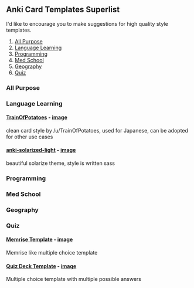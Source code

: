 ## Anki Card Templates Superlist

I'd like to encourage you to make suggestions for high quality style templates.

1. [All Purpose](#All+Purpose)
2. [Language Learning](#Language+Learning)
3. [Programming](#Programming)
4. [Med School](#Med+School)
5. [Geography](#Geography)
6. [Quiz](#Quiz)

### All Purpose 

### Language Learning

#### [TrainOfPotatoes](https://www.reddit.com/r/Anki/comments/4n6cbf/does_anyone_have_a_goodlooking_anki_css_template/) - [image](https://i.imgur.com/PCOegfB.png)

clean card style by /u/TrainOfPotatoes, used for Japanese, can be adopted for other use cases


#### [anki-solarized-light](https://github.com/NSBum/anki-themes) - [image](https://i.imgur.com/ay6cmg9.png)

beautiful solarize theme, style is written sass


### Programming


### Med School


### Geography

### Quiz

#### [Memrise Template](https://ankiweb.net/shared/info/289642102) - [image](https://i.imgur.com/bKFn1d5.png)

Memrise like multiple choice template

#### [Quiz Deck Template](https://ankiweb.net/shared/info/947272864) - [image](https://i.imgur.com/ct4wnD9.png)

Multiple choice template with multiple possible answers
